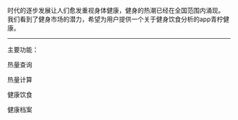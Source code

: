 时代的逐步发展让人们愈发重视身体健康，健身的热潮已经在全国范围内涌现。
我们看到了健身市场的潜力，希望为用户提供一个关于健身饮食分析的app青柠健康。

-------------------------------------------------------------------------------

主要功能：

热量查询

热量计算

健康饮食

健康档案
